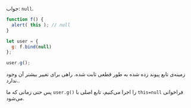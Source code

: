 جواب: `null`.


```js run
function f() {
  alert( this ); // null
}

let user = {
  g: f.bind(null)
};

user.g();
```

زمینه‌ی تابع پیوند زده شده به طور قطعی ثابت شده. راهی برای تغییر بیشتر آن وجود ندارد..

پس حتی زمانی که ما `user.g()` را اجرا می‌کنیم، تابع اصلی با `this=null` فراخوانی می‌شود.
